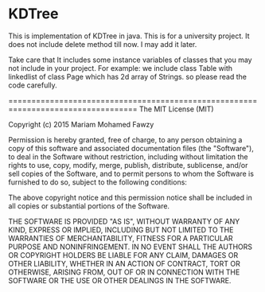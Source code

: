 # KDTree
This is implementation of KDTree in java. This is for a university project.
It does not include delete method till now. I may add it later.

Take care that It includes some instance variables of classes that you may not include in your project.
For example: we include class Table with linkedlist of class Page which has 2d array of Strings.
so please read the code carefully.

==================================================================================
The MIT License (MIT)

Copyright (c) 2015 Mariam Mohamed Fawzy

Permission is hereby granted, free of charge, to any person obtaining a copy
of this software and associated documentation files (the "Software"), to deal
in the Software without restriction, including without limitation the rights
to use, copy, modify, merge, publish, distribute, sublicense, and/or sell
copies of the Software, and to permit persons to whom the Software is
furnished to do so, subject to the following conditions:

The above copyright notice and this permission notice shall be included in
all copies or substantial portions of the Software.

THE SOFTWARE IS PROVIDED "AS IS", WITHOUT WARRANTY OF ANY KIND, EXPRESS OR
IMPLIED, INCLUDING BUT NOT LIMITED TO THE WARRANTIES OF MERCHANTABILITY,
FITNESS FOR A PARTICULAR PURPOSE AND NONINFRINGEMENT. IN NO EVENT SHALL THE
AUTHORS OR COPYRIGHT HOLDERS BE LIABLE FOR ANY CLAIM, DAMAGES OR OTHER
LIABILITY, WHETHER IN AN ACTION OF CONTRACT, TORT OR OTHERWISE, ARISING FROM,
OUT OF OR IN CONNECTION WITH THE SOFTWARE OR THE USE OR OTHER DEALINGS IN
THE SOFTWARE.